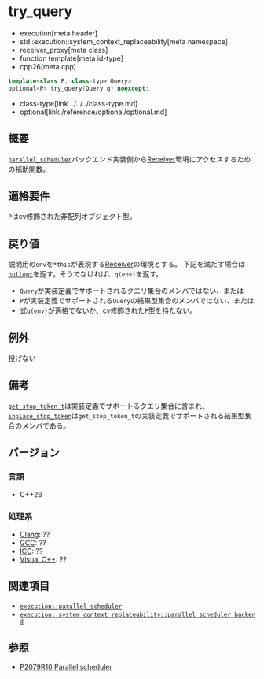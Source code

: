 # try_query
* execution[meta header]
* std::execution::system_context_replaceability[meta namespace]
* receiver_proxy[meta class]
* function template[meta id-type]
* cpp26[meta cpp]

```cpp
template<class P, class-type Query>
optional<P> try_query(Query q) noexcept;
```
* class-type[link ../../../class-type.md]
* optional[link /reference/optional/optional.md]

## 概要
[`parallel_scheduler`](../../parallel_scheduler.md)バックエンド実装側から[Receiver](../../receiver.md)環境にアクセスするための補助関数。


## 適格要件
`P`はcv修飾された非配列オブジェクト型。


## 戻り値
説明用の`env`を`*this`が表現する[Receiver](../../receiver.md)の環境とする。
下記を満たす場合は[`nullopt`](/reference/optional/nullopt_t.md)を返す。そうでなければ、`q(env)`を返す。

- `Query`が実装定義でサポートされるクエリ集合のメンバではない、または
- `P`が実装定義でサポートされる`Query`の結果型集合のメンバではない、または
- 式`q(env)`が適格でないか、cv修飾された`P`型を持たない。


## 例外
投げない


## 備考
[`get_stop_token_t`](../../../get_stop_token.md)は実装定義でサポートるクエリ集合に含まれ、[`inplace_stop_token`](/reference/stop_token/inplace_stop_token.md)は`get_stop_token_t`の実装定義でサポートされる結果型集合のメンバである。


## バージョン
### 言語
- C++26

### 処理系
- [Clang](/implementation.md#clang): ??
- [GCC](/implementation.md#gcc): ??
- [ICC](/implementation.md#icc): ??
- [Visual C++](/implementation.md#visual_cpp): ??


## 関連項目
- [`execution::parallel_scheduler`](../../parallel_scheduler.md)
- [`execution::system_context_replaceability::parallel_scheduler_backend`](../parallel_scheduler_backend.md)


## 参照
- [P2079R10 Parallel scheduler](https://open-std.org/jtc1/sc22/wg21/docs/papers/2025/p2079r10.html)
